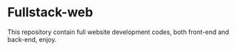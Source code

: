 # Fullstack-web
This repository contain full website development codes, both front-end and back-end, enjoy.
